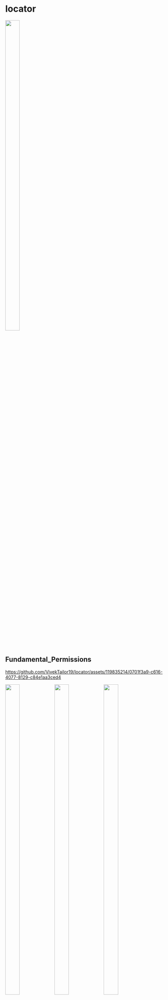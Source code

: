 # locator

<img src = "https://github.com/VivekTailor19/locator/assets/119835214/589e72d1-f34b-48fe-ac52-0f7250da270d" height = "50%" width = "30%">  
<br><br>

## Fundamental_Permissions

https://github.com/VivekTailor19/locator/assets/119835214/0701f3a9-c616-4077-8129-c84e1aa3ced4

<p>
<img src = "https://github.com/VivekTailor19/locator/assets/119835214/92d6f1af-defb-4192-b9d3-3a2b94e8e660" height = "50%" width = "30%">  
<img src = "https://github.com/VivekTailor19/locator/assets/119835214/f60d0e6c-73e8-47d1-aeed-220e0f41cdc8" height = "50%" width = "30%">  
<img src = "https://github.com/VivekTailor19/locator/assets/119835214/095d2ac0-3d6b-45e2-9508-229db3936256" height = "50%" width = "30%">  
<img src = "https://github.com/VivekTailor19/locator/assets/119835214/ccdd3fad-9458-4339-b1d7-ce373db48a7d" height = "50%" width = "30%">  
<img src = "https://github.com/VivekTailor19/locator/assets/119835214/874807de-e876-45f7-b5ee-5bd2824de2be" height = "50%" width = "30%">  
</p>

## Google_Map


https://github.com/VivekTailor19/locator/assets/119835214/7c2ce81b-9453-4089-91c0-8d9cdd72ed47
<p>
<img src = "https://github.com/VivekTailor19/locator/assets/119835214/da50ca56-608b-4f48-89a2-5d78f0817920" height = "50%" width = "30%"> 
<img src = "https://github.com/VivekTailor19/locator/assets/119835214/4ece0452-00ec-4ea3-a45b-b2bd8ad55daa" height = "50%" width = "30%"> 
<img src = "https://github.com/VivekTailor19/locator/assets/119835214/a904dfc9-61e3-4859-a7e0-656b04e6272d" height = "50%" width = "30%">  
<img src = "https://github.com/VivekTailor19/locator/assets/119835214/6a7324c3-f4b0-4663-a046-20839105c508" height = "50%" width = "30%">  
 
</p>
